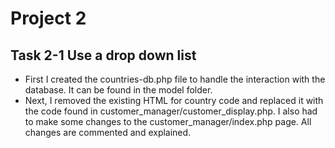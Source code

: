 # Project 2

## Task 2-1 Use a drop down list
- First I created the countries-db.php file to handle the interaction with the database. It can be found in the model folder.
- Next, I removed the existing HTML for country code and replaced it with the code found in customer_manager/customer_display.php.
I also had to make some changes to the customer_manager/index.php page. All changes are commented and explained.